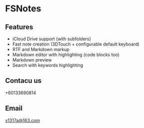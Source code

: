 # FSNotes

## Features

- iCloud Drive support (with subfolders)
- Fast note creation (3DTouch + configurable default keyboard)
- RTF and Markdown markup
- Markdown editor with highlighting (code blocks too)
- Markdown preview
- Search with keywords highlighting

## Contacu us

+60133690814

## Email

v1317a@163.com
